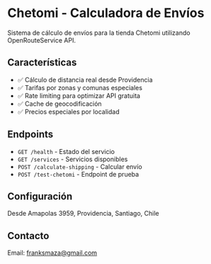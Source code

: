 # Chetomi - Calculadora de Envíos

Sistema de cálculo de envíos para la tienda Chetomi utilizando OpenRouteService API.

## Características

- ✅ Cálculo de distancia real desde Providencia
- ✅ Tarifas por zonas y comunas especiales
- ✅ Rate limiting para optimizar API gratuita
- ✅ Cache de geocodificación
- ✅ Precios especiales por localidad

## Endpoints

- `GET /health` - Estado del servicio
- `GET /services` - Servicios disponibles  
- `POST /calculate-shipping` - Calcular envío
- `POST /test-chetomi` - Endpoint de prueba

## Configuración

Desde Amapolas 3959, Providencia, Santiago, Chile

## Contacto

Email: franksmaza@gmail.com
